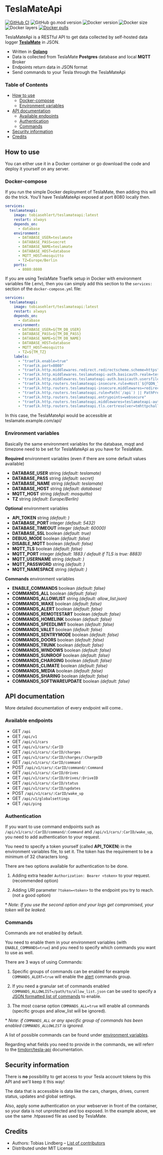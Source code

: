 # TeslaMateApi

[![GitHub CI](https://github.com/tobiasehlert/teslamateapi/workflows/build/badge.svg?branch=main)](https://github.com/tobiasehlert/teslamateapi/actions?query=workflow%3Abuild)
![GitHub go.mod version](https://img.shields.io/github/go-mod/go-version/tobiasehlert/teslamateapi)
![Docker version](https://img.shields.io/docker/v/tobiasehlert/teslamateapi/latest)
![Docker size](https://img.shields.io/docker/image-size/tobiasehlert/teslamateapi/latest)
![Docker layers](https://img.shields.io/microbadger/layers/tobiasehlert/teslamateapi/latest)
[![Docker pulls](https://img.shields.io/docker/pulls/tobiasehlert/teslamateapi)](https://hub.docker.com/r/tobiasehlert/teslamateapi)

TeslaMateApi is a RESTful API to get data collected by self-hosted data logger **[TeslaMate](https://github.com/adriankumpf/teslamate)** in JSON.

- Written in **[Golang](https://golang.org/)**
- Data is collected from TeslaMate **Postgres** database and local **MQTT** Broker
- Endpoints return data in JSON format
- Send commands to your Tesla through the TeslaMateApi

### Table of Contents

- [How to use](#how-to-use)
  - [Docker-compose](#docker-compose)
  - [Environment variables](#environment-variables)
- [API documentation](#api-documentation)
  - [Available endpoints](#available-endpoints)
  - [Authentication](#authentication)
  - [Commands](#commands)
- [Security information](#security-information)
- [Credits](#credits)

## How to use

You can either use it in a Docker container or go download the code and deploy it yourself on any server.

### Docker-compose

If you run the simple Docker deployment of TeslaMate, then adding this will do the trick. You'll have TeslaMateApi exposed at port 8080 locally then.

```yaml
services:
  teslamateapi:
    image: tobiasehlert/teslamateapi:latest
    restart: always
    depends_on:
      - database
    environment:
      - DATABASE_USER=teslamate
      - DATABASE_PASS=secret
      - DATABASE_NAME=teslamate
      - DATABASE_HOST=database
      - MQTT_HOST=mosquitto
      - TZ=Europe/Berlin
    ports:
      - 8080:8080
```

If you are using TeslaMate Traefik setup in Docker with environment variables file (.env), then you can simply add this section to the `services:` section of the `docker-compose.yml` file:

```yaml
services:
  teslamateapi:
    image: tobiasehlert/teslamateapi:latest
    restart: always
    depends_on:
      - database
    environment:
      - DATABASE_USER=${TM_DB_USER}
      - DATABASE_PASS=${TM_DB_PASS}
      - DATABASE_NAME=${TM_DB_NAME}
      - DATABASE_HOST=database
      - MQTT_HOST=mosquitto
      - TZ=${TM_TZ}
    labels:
      - "traefik.enable=true"
      - "traefik.port=8080"
      - "traefik.http.middlewares.redirect.redirectscheme.scheme=https"
      - "traefik.http.middlewares.teslamateapi-auth.basicauth.realm=teslamateapi"
      - "traefik.http.middlewares.teslamateapi-auth.basicauth.usersfile=/auth/.htpasswd"
      - "traefik.http.routers.teslamateapi-insecure.rule=Host(`${FQDN_TM}`)"
      - "traefik.http.routers.teslamateapi-insecure.middlewares=redirect"
      - "traefik.http.routers.teslamateapi.rule=Path(`/api`) || PathPrefix(`/api/`)"
      - "traefik.http.routers.teslamateapi.entrypoints=websecure"
      - "traefik.http.routers.teslamateapi.middlewares=teslamateapi-auth"
      - "traefik.http.routers.teslamateapi.tls.certresolver=tmhttpchallenge"
```

In this case, the TeslaMateApi would be accessible at teslamate.example.com/api/

### Environment variables

Basically the same environment variables for the database, mqqt and timezone need to be set for TeslaMateApi as you have for TeslaMate.

**Required** environment variables (even if there are some default values available)

- **DATABASE_USER** string *(default: teslamate)*
- **DATABASE_PASS** string *(default: secret)*
- **DATABASE_NAME** string *(default: teslamate)*
- **DATABASE_HOST** string *(default: database)*
- **MQTT_HOST** string *(default: mosquitto)*
- **TZ** string *(default: Europe/Berlin)*

**Optional** environment variables

- **API_TOKEN** string *(default: )*
- **DATABASE_PORT** integer *(default: 5432)*
- **DATABASE_TIMEOUT** integer *(default: 60000)*
- **DATABASE_SSL** boolean *(default: true)*
- **DEBUG_MODE** boolean *(default: false)*
- **DISABLE_MQTT** boolean *(default: false)*
- **MQTT_TLS** boolean *(default: false)*
- **MQTT_PORT** integer *(default: 1883 / default if TLS is true: 8883)*
- **MQTT_USERNAME** string *(default: )*
- **MQTT_PASSWORD** string *(default: )*
- **MQTT_NAMESPACE** string *(default: )*

**Commands** environment variables

- **ENABLE_COMMANDS** boolean *(default: false)*
- **COMMANDS_ALL** boolean *(default: false)*
- **COMMANDS_ALLOWLIST** string *(default: allow_list.json)*
- **COMMANDS_WAKE** boolean *(default: false)*
- **COMMANDS_ALERT** boolean *(default: false)*
- **COMMANDS_REMOTESTART** boolean *(default: false)*
- **COMMANDS_HOMELINK** boolean *(default: false)*
- **COMMANDS_SPEEDLIMIT** boolean *(default: false)*
- **COMMANDS_VALET** boolean *(default: false)*
- **COMMANDS_SENTRYMODE** boolean *(default: false)*
- **COMMANDS_DOORS** boolean *(default: false)*
- **COMMANDS_TRUNK** boolean *(default: false)*
- **COMMANDS_WINDOWS** boolean *(default: false)*
- **COMMANDS_SUNROOF** boolean *(default: false)*
- **COMMANDS_CHARGING** boolean *(default: false)*
- **COMMANDS_CLIMATE** boolean *(default: false)*
- **COMMANDS_MEDIA** boolean *(default: false)*
- **COMMANDS_SHARING** boolean *(default: false)*
- **COMMANDS_SOFTWAREUPDATE** boolean *(default: false)*

## API documentation

More detailed documentation of every endpoint will come..

### Available endpoints

- GET `/api`
- GET `/api/v1`
- GET `/api/v1/cars`
- GET `/api/v1/cars/:CarID`
- GET `/api/v1/cars/:CarID/charges`
- GET `/api/v1/cars/:CarID/charges/:ChargeID`
- GET `/api/v1/cars/:CarID/command`
- POST `/api/v1/cars/:CarID/command/:Command`
- GET `/api/v1/cars/:CarID/drives`
- GET `/api/v1/cars/:CarID/drives/:DriveID`
- GET `/api/v1/cars/:CarID/status`
- GET `/api/v1/cars/:CarID/updates`
- POST `/api/v1/cars/:CarID/wake_up`
- GET `/api/v1/globalsettings`
- GET `/api/ping`

### Authentication

If you want to use command endpoints such as `/api/v1/cars/:CarID/command/:Command` and `/api/v1/cars/:CarID/wake_up`, you need to add authentication to your request.

You need to specify a token yourself (called **API_TOKEN**) in the environment variables file, to set it. The token has the requirement to be a minimum of 32 characters long.

There are two options available for authentication to be done.

1. Adding extra header `Authorization: Bearer <token>` to your request. (recommended option)

2. Adding URI parameter `?token=<token>` to the endpoint you try to reach. (not a good option)

\* *Note: If you use the second option and your logs get compromised, your token will be leaked.*

### Commands

Commands are not enabled by default.

You need to enable them in your environment variables (with `ENABLE_COMMANDS=true`) and you need to specify which commands you want to use as well.

There are 3 ways of using Commands:

1. Specific groups of commands can be enabled for example `COMMANDS_ALERT=true` will enable the [alert](https://tesla-api.timdorr.com/vehicle/commands/alerts) commands group.

2. If you need a granular set of commands enabled `COMMANDS_ALLOWLIST=/path/to/allow_list.json` can be used to specify a [JSON formatted list of commands](./example/allow_list.json) to enable.

3. The most coarse option `COMMANDS_ALL=true` will enable all commands (specific groups and allow_list will be ignored).

\* *Note: if `COMMANDS_ALL` or any specific group of commands has been enabled `COMMANDS_ALLOWLIST` is ignored.*

A list of possible commands can be found under [environment variables](#environment-variables).

Regarding what fields you need to provide in the commands, we will referr to the [timdorr/tesla-api](https://tesla-api.timdorr.com/vehicle/commands) documentation.

## Security information

There is **no** possibility to get access to your Tesla account tokens by this API and we'll keep it this way!

The data that is accessible is data like the cars, charges, drives, current status, updates and global settings.

Also, apply some authentication on your webserver in front of the container, so your data is not unprotected and too exposed. In the example above, we use the same .htpasswd file as used by TeslaMate.

## Credits

- Authors: Tobias Lindberg – [List of contributors](https://github.com/tobiasehlert/teslamateapi/graphs/contributors)
- Distributed under MIT License
